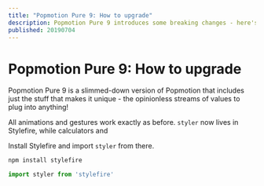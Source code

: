 ```yaml
---
title: "Popmotion Pure 9: How to upgrade"
description: Popmotion Pure 9 introduces some breaking changes - here's how to upgrade!
published: 20190704
---
```


# Popmotion Pure 9: How to upgrade

Popmotion Pure 9 is a slimmed-down version of Popmotion that includes just the stuff that makes it unique - the opinionless streams of values to plug into anything!

All animations and gestures work exactly as before. `styler` now lives in Stylefire, while calculators and 

Install Stylefire and import `styler` from there.


```bash
npm install stylefire
```

```javascript
import styler from 'stylefire'
```